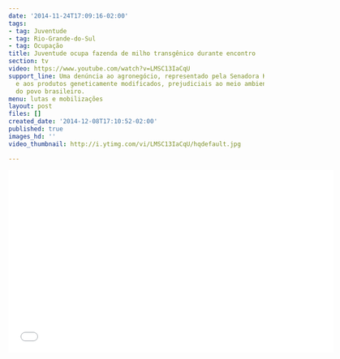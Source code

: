 ```yaml
---
date: '2014-11-24T17:09:16-02:00'
tags:
- tag: Juventude
- tag: Rio-Grande-do-Sul
- tag: Ocupação
title: Juventude ocupa fazenda de milho transgênico durante encontro
section: tv
video: https://www.youtube.com/watch?v=LMSC13IaCqU
support_line: Uma denúncia ao agronegócio, representado pela Senadora Kátia Abreu,
  e aos produtos geneticamente modificados, prejudiciais ao meio ambiente e a saúde
  do povo brasileiro.
menu: lutas e mobilizações
layout: post
files: []
created_date: '2014-12-08T17:10:52-02:00'
published: true
images_hd: ''
video_thumbnail: http://i.ytimg.com/vi/LMSC13IaCqU/hqdefault.jpg

---
```

<p><iframe allowfullscreen="" frameborder="0" height="360" src="//www.youtube.com/embed/LMSC13IaCqU" width="640"></iframe></p>
